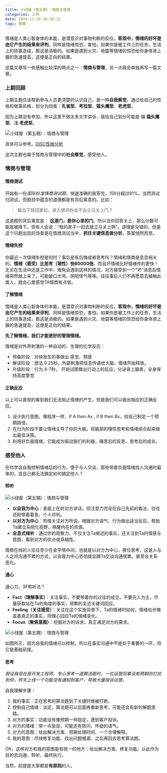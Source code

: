 ```yaml
---
title: 小绿屋（第五期）：情商与管理
categories: 工作
date: 2019-11-30 20:38:22
tags: 情商
---
```


情绪是人类心智身体的本能，是潜意识对事物判断的反应。**客观中，情绪的好坏是由它产生的结果来评判**。同样是情绪惊恐，害怕，如果你是被工作上的任务，生活上的琐事造成，那这是消极的。如果是遇到火灾、地震等情绪的惊恐给你身体肾上腺的急速提高，这便是正向的结果。

<!-- more -->

这篇文章写一些感触比较深的两点之一：**情商与管理**，另一点我会单独再写一篇文章。


### 上期回顾

上期主题应该帮助参与人员更清楚的认识自己，是一种**自我察觉**，通过给自己的性格和做事风格，划分为四类：**孔雀型**、**考拉型**、**猫头鹰型**、**老虎型**。

因为上期没有参加，所以这里不做太多文字讲诉，我给自己划分可能是 偏 **猫头鹰型**、浅 **老虎型**。



![小绿屋（第五期）：情商与管理](/img/小绿屋（第五期）：情商与管理/21575254505_.pic.jpg)

具体可以参考。[DISC性格分析](https://zhuanlan.zhihu.com/p/23101350)



这次主题也属于情商与管理中的**社会察觉**，感受他人。

### 情商与管理

#### 情商测试

开始有一份*国际标准情商测试题*，快速准确的我答完，156分超过91%，当然测试归测试，但题目中蕴含的道理都是有背后寓意的。比如：

> 每当下班回家后，进入房间你会不会立马关上门？

这道题的背后寓意是： **这道门，是你心里的门**。所以当你回答关上，那么分数可能就被降下。但有人会说：“租的房子一回去就立马关上啊”。道理是没错的，但是这个问题出现的场景是在情商测试当中，**抓住关键信息做分析**，答案悄然而至。


#### 情绪失控

你最近一次情绪失控是何时？事后是有后悔或者思考吗？情绪和情商是息息相关的。**情绪（感受）比思考（理性）快80000倍**。而且坏情绪比好情绪传的更快！无论在生活中还是工作中，难免会遇到这样的情况，对方接受到一个“坏”消息后情绪突然就上来了，可能破口大骂、阴阳怪气等等。往往事后人们不再愿意去接触此类人，就会心里感觉TA情商有点低。

#### 了解情绪

情绪是人类心智身体的本能，是潜意识对事物判断的反应。**客观中，情绪的好坏是由它产生的结果来评判**。同样是情绪惊恐，害怕，如果你是被工作上的任务，生活上的琐事造成，那这是消极的。如果是遇到火灾、地震等情绪的惊恐给你身体肾上腺的急速提高，这便是正向的结果。

**先了解情绪，我们才能更好的管理情绪。**

情绪是对外界刺激的一种自动的、生理的化学反应：

- 预备阶段：对快发生的事做出 感觉、预感
- 解读阶段：想法 0.25秒。外部刺激把信息传递给大脑，情绪开始释放。
- 升级阶段：行为 4-7秒。 开始试图做出行动上的反应，分泌肾上腺素，全身保持高度警觉


#### 正确反应

以上可以直观的看到我们无法阻止情绪的产生，但是我们可以做出相应的正确反应。

1. 设计执行意图，像程序一样，if A then Ax ,  if B then Bx。给自己制定一个预期路径。
2. 在行为阶段不要让情绪主导了你的大脑，将脑部的理性思考和情绪结合起来做出最佳决策。
3. 利用好负面情绪，它能成为驱动我们的利器，痛苦后的反思，思考后的成长。



### 感受他人

在你学会自我控制情绪后的行为，便于与人交谈，那些带着负面情绪找人沟通时最笨的，连自己都无法搞定如何搞定他人？

#### 聆听

![小绿屋（第五期）：情商与管理](/img/小绿屋（第五期）：情商与管理/31575254586_.pic_hd.jpg)

- **以自我为中心**：表面上在听对方讲话，但注意力完全在自己先前的看法，往往还附带着着急、个人评判。
- **以对方为中心**：热情关注对方所说，根据对方语气、行为做出适当反应，帮助Ta建立系统化视野，唤醒内在的资源。
- **全息式倾听**：通过你的观察力，不仅关注Ta阐述的事实，还关注到Ta的情感与意图，看到对方的优点或卓越性。

情商在线的人往往至少在金字塔中间，也就是以对方为中心，换位思考，这是人与人之间沟通不累的方式，以自我为中心恐怕就会跟Ta交谈沟通很累，甚至会关系恶化。

#### 通心

通心力，3F聆听法？

- **Fact（理解事实）**：关注事实，不要带着你的过往的成见，不要先入为主，尽量获取站在Ta的角度的事实，频繁的复述关键词回应。
- **Feeling（关注感受）**：关注在这个实施背景下，Ta的情绪时如何，情绪也许掩盖着真正的事实，同理心回应Ta的情绪变化。
- **Focus（聚焦意图）**：挖掘对方的诉求，真正满足对方的需求。

![小绿屋（第五期）：情商与管理](/img/小绿屋（第五期）：情商与管理/41575254597_.pic_hd.jpg)

如图所示，因为自我的情绪可以控制，所以在事实沟通中不是处于重要的一环，但它是基础前提。

#### 思考

*假设我现在是开发工程师，专心思考一道算法题时，一位运营同事没有预期的打扰到你，昨天上线一个功能没有通知到客户，导致大量投诉运营。*

自我理解步骤：

1. 我的事实：正在思考的算法题到了关键时候被打断。
2. 控制自己情绪：淡定，算法题可以后面再重新思考，可能还会有新的解题思路。
3. 对方的事实：功能没有像预期一样稳定，遭到客户投诉。
4. 对方的情绪：带一点急促，可能还有质问、怀疑的语气。
5. 对方的意图：给出解决方案、预期处理时间、一个合理解释。
6. 我的意图：尽快修复功能、找出问题根源、之后再回去思考算法题。

OK，这样对方和我的意图是有统一的地方：给出解决方案、修复功能。以此作为目的去沟通、聆听、最终执行。

当然，前提是大家都是**有原则**的人。